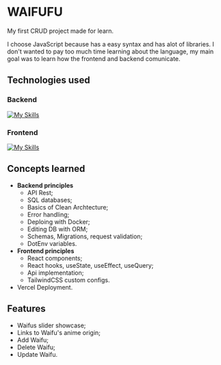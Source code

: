 # WAIFUFU

My first CRUD project made for learn.

I choose JavaScript because has a easy syntax and has alot of libraries. 
I don't wanted to pay too much time learning about the language, my main goal was to learn how the frontend and backend comunicate.

## Technologies used

### Backend
[![My Skills](https://skillicons.dev/icons?i=ts,express,prisma,mariadb)](https://skillicons.dev)

### Frontend
[![My Skills](https://skillicons.dev/icons?i=ts,react,vite,tailwind)](https://skillicons.dev)

## Concepts learned
- **Backend principles**
  - API Rest;
  - SQL databases;
  - Basics of Clean Archtecture;
  - Error handling;
  - Deploing with Docker;
  - Editing DB with ORM;
  - Schemas, Migrations, request validation;
  - DotEnv variables.
- **Frontend principles**
  - React components;
  - React hooks, useState, useEffect, useQuery;
  - Api implementation;
  - TailwindCSS custom configs.
- Vercel Deployment. 

## Features
- Waifus slider showcase;
- Links to Waifu's anime origin;
- Add Waifu;
- Delete Waifu;
- Update Waifu.


